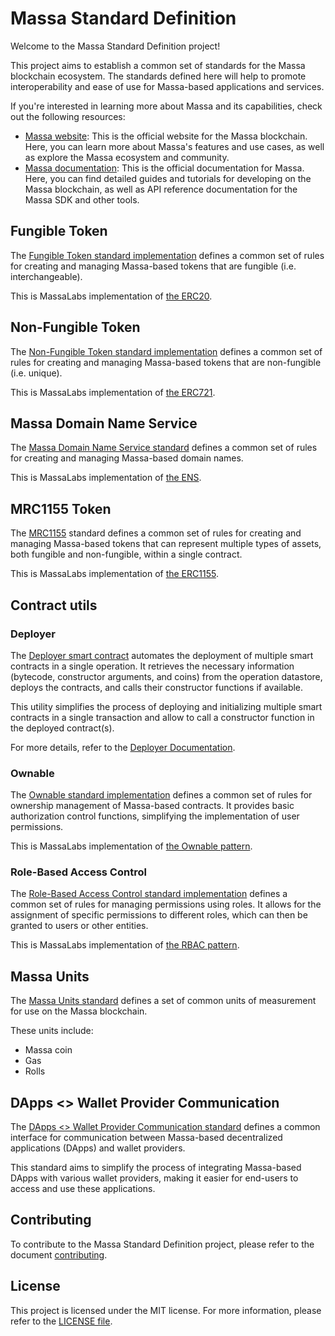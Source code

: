 # Massa Standard Definition

Welcome to the Massa Standard Definition project!

This project aims to establish a common set of standards for the Massa blockchain ecosystem. The standards defined here will help to promote interoperability and ease of use for Massa-based applications and services.

If you're interested in learning more about Massa and its capabilities, check out the following resources:

- [Massa website](https://massa.net): This is the official website for the Massa blockchain. Here, you can learn more about Massa's features and use cases, as well as explore the Massa ecosystem and community.
- [Massa documentation](https://docs.massa.net/): This is the official documentation for Massa. Here, you can find detailed guides and tutorials for developing on the Massa blockchain, as well as API reference documentation for the Massa SDK and other tools.

## Fungible Token

The [Fungible Token standard implementation](smart-contracts/assembly/contracts/MRC20) defines a common set of rules for creating and managing Massa-based tokens that are fungible (i.e. interchangeable).

This is MassaLabs implementation of [the ERC20](https://ethereum.org/en/developers/docs/standards/tokens/erc-20/).

## Non-Fungible Token

The [Non-Fungible Token standard implementation](smart-contracts/assembly/contracts/MRC721) defines a common set of rules for creating and managing Massa-based tokens that are non-fungible (i.e. unique).

This is MassaLabs implementation of [the ERC721](https://ethereum.org/en/developers/docs/standards/tokens/erc-721/).

## Massa Domain Name Service

The [Massa Domain Name Service standard](smart-contracts/assembly/contracts/dns/dns.ts) defines a common set of rules for creating and managing Massa-based domain names.

This is MassaLabs implementation of [the ENS](https://docs.ens.domains/).

## MRC1155 Token

The [MRC1155](smart-contracts/assembly/contracts/MRC1155/) standard defines a common set of rules for creating and managing Massa-based tokens that can represent multiple types of assets, both fungible and non-fungible, within a single contract.

This is MassaLabs implementation of [the ERC1155](https://eips.ethereum.org/EIPS/eip-1155).

## Contract utils

### Deployer

The [Deployer smart contract](smart-contracts/assembly/contracts/deployer/deployer.ts) automates the deployment of multiple smart contracts in a single operation. It retrieves the necessary information (bytecode, constructor arguments, and coins) from the operation datastore, deploys the contracts, and calls their constructor functions if available.

This utility simplifies the process of deploying and initializing multiple smart contracts in a single transaction and allow to call a constructor function in the deployed contract(s).

For more details, refer to the [Deployer Documentation](smart-contracts/assembly/contracts/deployer/README.md).

### Ownable

The [Ownable standard implementation](smart-contracts/assembly/contracts/utils/ownership.ts) defines a common set of rules for ownership management of Massa-based contracts. It provides basic authorization control functions, simplifying the implementation of user permissions.

This is MassaLabs implementation of [the Ownable pattern](https://docs.openzeppelin.com/contracts/4.x/access-control#ownership-and-ownable).

### Role-Based Access Control

The [Role-Based Access Control standard implementation](smart-contracts/assembly/contracts/utils/accessControl.ts) defines a common set of rules for managing permissions using roles. It allows for the assignment of specific permissions to different roles, which can then be granted to users or other entities.

This is MassaLabs implementation of [the RBAC pattern](https://docs.openzeppelin.com/contracts/4.x/access-control#role-based-access-control).

## Massa Units

The [Massa Units standard](units.md) defines a set of common units of measurement for use on the Massa blockchain.

These units include:

- Massa coin
- Gas
- Rolls

## DApps <> Wallet Provider Communication

The [DApps <> Wallet Provider Communication standard](wallet/dapps-communication.md) defines a common interface for communication between Massa-based decentralized applications (DApps) and wallet providers.

This standard aims to simplify the process of integrating Massa-based DApps with various wallet providers, making it easier for end-users to access and use these applications.

## Contributing

To contribute to the Massa Standard Definition project, please refer to the document [contributing](CONTRIBUTING.md).

## License

This project is licensed under the MIT license. For more information, please refer to the [LICENSE file](LICENCE).
